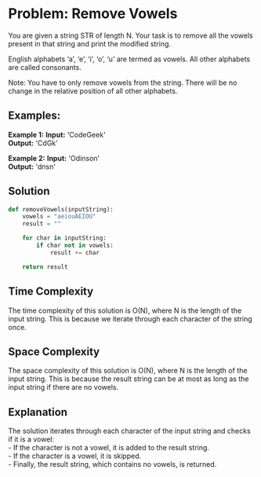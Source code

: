 # Problem: Remove Vowels

You are given a string STR of length N. Your task is to remove all the vowels present in that string and print the modified string.<br>

English alphabets ‘a’, ‘e’, ‘i’, ‘o’, ‘u’ are termed as vowels. All other alphabets are called consonants.<br>

Note: You have to only remove vowels from the string. There will be no change in the relative position of all other alphabets.

## Examples:
**Example 1:**
**Input:** 'CodeGeek'  
**Output:** 'CdGk'

**Example 2:**
**Input:** 'Odinson'  
**Output:** 'dnsn'

## Solution

```python
def removeVowels(inputString):
    vowels = "aeiouAEIOU"
    result = ""

    for char in inputString:
        if char not in vowels:
            result += char

    return result
```
<h2>Time Complexity</h2>
The time complexity of this solution is O(N), where N is the length of the input string. This is because we iterate through each character of the string once.<br>
<h2>Space Complexity</h2>
The space complexity of this solution is O(N), where N is the length of the input string. This is because the result string can be at most as long as the input string if there are no vowels.<br>
<h2>Explanation</h2>
The solution iterates through each character of the input string and checks if it is a vowel:<br>
- If the character is not a vowel, it is added to the result string.<br>
- If the character is a vowel, it is skipped.<br>
- Finally, the result string, which contains no vowels, is returned.<br>

